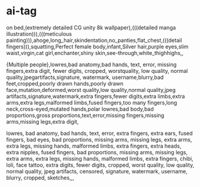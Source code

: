 # ai-tag
on bed,(extremely detailed CG unity 8k wallpaper),(((detailed manga illustration))),(((meticulous painting))),ahoge,long_hair,skindentation,no_panties,flat_chest,(((detail fingers))),squatting,Perfect female body,infant,Silver hair,purple eyes,slim waist,virgin,cat girl,enchanter,shiny skin,see-through,white_thighhighs,,

{Multiple people},lowres,bad anatomy,bad hands, text, error, missing fingers,extra digit, fewer digits, cropped, worstquality, low quality, normal quality,jpegartifacts,signature, watermark, username,blurry,bad feet,cropped,poorly drawn hands,poorly drawn face,mutation,deformed,worst quality,low quality,normal quality,jpeg artifacts,signature,watermark,extra fingers,fewer digits,extra limbs,extra arms,extra legs,malformed limbs,fused fingers,too many fingers,long neck,cross-eyed,mutated hands,polar lowres,bad body,bad proportions,gross proportions,text,error,missing fingers,missing arms,missing legs,extra digit,


lowres, bad anatomy, bad hands, text, error, extra fingers, extra ears, fused fingers, bad eyes, bad proportions, missing arms, missing legs, extra arms, extra legs, missing hands, malformed limbs, extra fingers, extra heads, extra nipples, fused fingers, bad proportions, missing arms, missing legs, extra arms, extra legs, missing hands, malformed limbs, extra fingers, chibi, loli, face tattoo, extra digits, fewer digits, cropped, worst quality, low quality, normal quality, jpeg artifacts, censored, signature, watermark, username, blurry, cropped, sketches,,,
